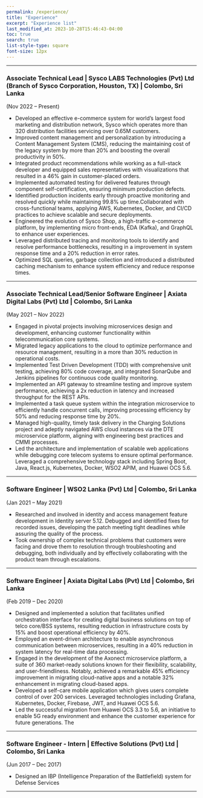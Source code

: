 ```yaml
---
permalink: /experience/
title: "Experience"
excerpt: "Experience list"
last_modified_at: 2023-10-28T15:46:43-04:00
toc: true
search: true
list-style-type: square
font-size: 12px
---
```


---

### Associate Technical Lead | Sysco LABS Technologies (Pvt) Ltd (Branch of Sysco Corporation, Houston, TX) | Colombo, Sri Lanka
(Nov 2022 – Present)

- Developed an effective e-commerce system for world’s largest food marketing and distribution network, Sysco
which operates more than 320 distribution facilities servicing over 0.65M customers.
- Improved content management and personalization by introducing a Content Management System (CMS),
reducing the maintaining cost of the legacy system by more than 20% and boosting the overall productivity in 50%.
- Integrated product recommendations while working as a full-stack developer and equipped sales representatives
with visualizations that resulted in a 46% gain in customer-placed orders.
- Implemented automated testing for delivered features through component self-certification, ensuring minimum production defects.
- Identified production incidents early through proactive monitoring and resolved quickly while maintaining 99.8% up time.Collaborated with cross-functional teams, applying AWS, Kubernetes, Docker, and CI/CD practices to achieve scalable and secure deployments.
- Engineered the evolution of Sysco Shop, a high-traffic e-commerce platform, by implementing micro front-ends, EDA (Kafka), and GraphQL to enhance user experiences.
- Leveraged distributed tracing and monitoring tools to identify and resolve performance bottlenecks, resulting in a improvement in system response time and a 20% reduction in error rates.
- Optimized SQL queries, garbage collection and introduced a distributed caching mechanism to enhance system efficiency and reduce response times.


---

### Associate Technical Lead/Senior Software Engineer | Axiata Digital Labs (Pvt) Ltd | Colombo, Sri Lanka
(May 2021 – Nov 2022)

- Engaged in pivotal projects involving microservices design and development, enhancing customer functionality
within telecommunication core systems.
- Migrated legacy applications to the cloud to optimize performance and resource management, resulting in a more than 30% reduction in operational costs.
- Implemented Test Driven Development (TDD) with comprehensive unit testing, achieving 80% code coverage, and integrated SonarQube and Jenkins pipelines for continuous code quality monitoring.
- Implemented an API gateway to streamline testing and improve system performance, achieving a 2x reduction in latency and increased throughput for the REST APIs.
- Implemented a task queue system within the integration microservice to efficiently handle concurrent calls, improving processing efficiency by 50% and reducing response time by 20%.
- Managed high-quality, timely task delivery in the Charging Solutions project and adeptly navigated AWS cloud instances via the DTE microservice platform, aligning with engineering best practices and CMMI processes.
- Led the architecture and implementation of scalable web applications while debugging core telecom systems to ensure optimal performance. Leveraged a comprehensive technology stack including Spring Boot, Java,
React.js, Kubernetes, Docker, WSO2 APIM, and Huawei OCS 5.6.

---

### Software Engineer | WSO2 Lanka (Pvt) Ltd | Colombo, Sri Lanka
(Jan 2021 – May 2021)

- Researched and involved in identity and access management feature development in Identity server 5.12. Debugged and identified fixes for recorded issues, developing the patch meeting tight deadlines while assuring the quality of the process.
- Took ownership of complex technical problems that customers were facing and drove them to resolution through troubleshooting and debugging, both individually and by effectively collaborating with the product team through
escalations.

----

### Software Engineer | Axiata Digital Labs (Pvt) Ltd | Colombo, Sri Lanka
(Feb 2019 – Dec 2020)

- Designed and implemented a solution that facilitates unified orchestration interface for creating digital business solutions on top of telco core/BSS systems, resulting reduction in infrastructure costs by 15% and boost operational efficiency by 40%.
- Employed an event-driven architecture to enable asynchronous communication between microservices, resulting in a 40% reduction in system latency for real-time data processing.
- Engaged in the development of the Axonect microservice platform, a suite of 360 market-ready solutions known for their flexibility, scalability, and user-friendliness. Notably, achieved a remarkable 45% efficiency improvement in migrating cloud-native apps and a notable 32% enhancement in migrating cloud-based apps.
- Developed a self-care mobile application which gives users complete control of over 200 services. Leveraged technologies including Grafana, Kubernetes, Docker, Firebase, JWT, and Huawei OCS 5.6.
- Led the successful migration from Huawei OCS 3.3 to 5.6, an initiative to enable 5G ready environment and enhance the customer experience for future generations. The

----

### Software Engineer - Intern | Effective Solutions (Pvt) Ltd | Colombo, Sri Lanka
(Jun 2017 – Dec 2017)

- Designed an IBP (Intelligence Preparation of the Battlefield) system for Defense Services

----
